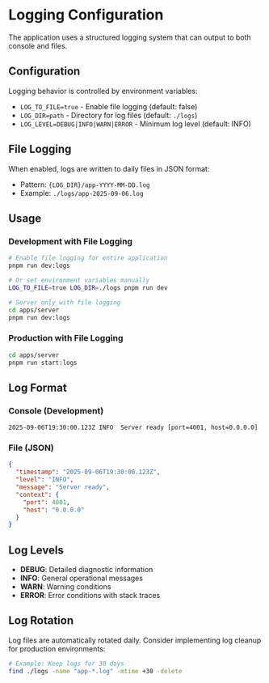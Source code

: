 # Logging Configuration

The application uses a structured logging system that can output to both console and files.

## Configuration

Logging behavior is controlled by environment variables:

- `LOG_TO_FILE=true` - Enable file logging (default: false)
- `LOG_DIR=path` - Directory for log files (default: `./logs`)
- `LOG_LEVEL=DEBUG|INFO|WARN|ERROR` - Minimum log level (default: INFO)

## File Logging

When enabled, logs are written to daily files in JSON format:
- Pattern: `{LOG_DIR}/app-YYYY-MM-DD.log`
- Example: `./logs/app-2025-09-06.log`

## Usage

### Development with File Logging

```bash
# Enable file logging for entire application
pnpm run dev:logs

# Or set environment variables manually
LOG_TO_FILE=true LOG_DIR=./logs pnpm run dev

# Server only with file logging
cd apps/server
pnpm run dev:logs
```

### Production with File Logging

```bash
cd apps/server
pnpm run start:logs
```

## Log Format

### Console (Development)
```
2025-09-06T19:30:00.123Z INFO  Server ready [port=4001, host=0.0.0.0]
```

### File (JSON)
```json
{
  "timestamp": "2025-09-06T19:30:00.123Z",
  "level": "INFO",
  "message": "Server ready",
  "context": {
    "port": 4001,
    "host": "0.0.0.0"
  }
}
```

## Log Levels

- **DEBUG**: Detailed diagnostic information
- **INFO**: General operational messages  
- **WARN**: Warning conditions
- **ERROR**: Error conditions with stack traces

## Log Rotation

Log files are automatically rotated daily. Consider implementing log cleanup for production environments:

```bash
# Example: Keep logs for 30 days
find ./logs -name "app-*.log" -mtime +30 -delete
```